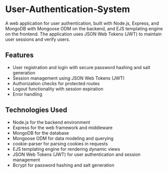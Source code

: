 # User-Authentication-System
A web application for user authentication, built with Node.js, Express, and MongoDB with Mongoose ODM on the backend, and EJS templating engine on the frontend. The application uses JSON Web Tokens (JWT) to maintain user sessions and verify users.

## Features
- User registration and login with secure password hashing and salt generation
- Session management using JSON Web Tokens (JWT)
- Authorization checks for protected routes
- Logout functionality with session expiration
- Error handling

## Technologies Used
- Node.js for the backend environment
- Express for the web framework and middleware
- MongoDB for the database
- Mongoose ODM for data modeling and querying
- cookie-parser for parsing cookies in requests
- EJS templating engine for rendering dynamic views
- JSON Web Tokens (JWT) for user authentication and session management
- Bcrypt for password hashing and salt generation
